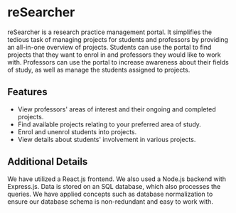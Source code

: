 # reSearcher
reSearcher is a research practice management portal. It simplifies the tedious task of managing projects for students and professors by providing an all-in-one overview of projects. Students can use the portal to find projects that they want to enrol in and professors they would like to work with. Professors can use the portal to increase awareness about their fields of study, as well as manage the students assigned to projects.

## Features
* View professors' areas of interest and their ongoing and completed projects.
* Find available projects relating to your preferred area of study.
* Enrol and unenrol students into projects.
* View details about students' involvement in various projects.

## Additional Details
We have utilized a React.js frontend. We also used a Node.js backend with Express.js. Data is stored on an SQL database, which also processes the queries. We have applied concepts such as database normalization to ensure our database schema is non-redundant and easy to work with.
